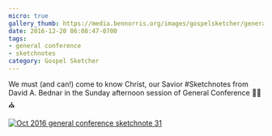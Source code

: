```yaml
---
micro: true
gallery_thumb: https://media.bennorris.org/images/gospelsketcher/general-conference/oct-2016/oct-16-5-bednar.jpg
date: 2016-12-20 06:08:47-0700
tags:
- general conference
- sketchnotes
category: Gospel Sketcher
---
```


We must (and can!) come to know Christ, our Savior
#Sketchnotes from David A. Bednar in the Sunday afternoon session of General Conference ✍🏼⛪️

[![Oct 2016 general conference sketchnote 31](https://media.bennorris.org/images/gospelsketcher/general-conference/oct-2016/oct-16-5-bednar.jpg)](https://media.bennorris.org/images/gospelsketcher/general-conference/oct-2016/oct-16-5-bednar.jpg)